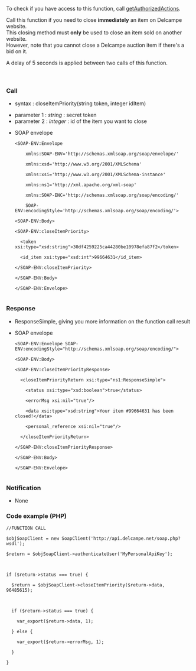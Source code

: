 To check if you have access to this function, call [getAuthorizedActions](getAuthorizedActions.md).

Call this function if you need to close **immediately** an item on Delcampe website.<br>
This closing method must <b>only</b> be used to close an item sold on another website.<br>
However, note that you cannot close a Delcampe auction item if there's a bid on it.<br>

A delay of 5 seconds is applied between two calls of this function.<br>
<br>
<br>
<h3>Call</h3>

<ul><li>syntax : closeItemPriority(string token, integer idItem)</li></ul>

<ul><li>parameter 1 : <i>string</i>  : secret token<br>
</li><li>parameter 2 : <i>integer</i> : id of the item you want to close</li></ul>

<ul><li>SOAP envelope<br>
<pre><code>&lt;SOAP-ENV:Envelope <br>
    xmlns:SOAP-ENV='http://schemas.xmlsoap.org/soap/envelope/'<br>
    xmlns:xsd='http://www.w3.org/2001/XMLSchema'<br>
    xmlns:xsi='http://www.w3.org/2001/XMLSchema-instance' <br>
    xmlns:ns1='http://xml.apache.org/xml-soap' <br>
    xmlns:SOAP-ENC='http://schemas.xmlsoap.org/soap/encoding/' <br>
    SOAP-ENV:encodingStyle='http://schemas.xmlsoap.org/soap/encoding/'&gt;<br>
&lt;SOAP-ENV:Body&gt;<br>
&lt;SOAP-ENV:closeItemPriority&gt;<br>
  &lt;token xsi:type="xsd:string"&gt;30df4259225ca44280be10978efa87f2&lt;/token&gt;<br>
  &lt;id_item xsi:type="xsd:int"&gt;99664631&lt;/id_item&gt;<br>
&lt;/SOAP-ENV:closeItemPriority&gt;<br>
&lt;/SOAP-ENV:Body&gt;<br>
&lt;/SOAP-ENV:Envelope&gt;<br>
</code></pre></li></ul>

<h3>Response</h3>
<ul><li>ResponseSimple, giving you more information on the function call result</li></ul>

<ul><li>SOAP envelope<br>
<pre><code>&lt;SOAP-ENV:Envelope SOAP-ENV:encodingStyle="http://schemas.xmlsoap.org/soap/encoding/"&gt;<br>
&lt;SOAP-ENV:Body&gt;<br>
&lt;SOAP-ENV:closeItemPriorityResponse&gt;<br>
  &lt;closeItemPriorityReturn xsi:type="ns1:ResponseSimple"&gt;<br>
    &lt;status xsi:type="xsd:boolean"&gt;true&lt;/status&gt;<br>
    &lt;errorMsg xsi:nil="true"/&gt;<br>
    &lt;data xsi:type="xsd:string"&gt;Your item #99664631 has been closed!&lt;/data&gt;<br>
    &lt;personal_reference xsi:nil="true"/&gt;<br>
  &lt;/closeItemPriorityReturn&gt;<br>
&lt;/SOAP-ENV:closeItemPriorityResponse&gt;<br>
&lt;/SOAP-ENV:Body&gt;<br>
&lt;/SOAP-ENV:Envelope&gt;<br>
</code></pre></li></ul>

<h3>Notification</h3>
<ul><li>None</li></ul>

<h3>Code example (PHP)</h3>
<pre><code>//FUNCTION CALL<br>
$objSoapClient = new SoapClient('http://api.delcampe.net/soap.php?wsdl');<br>
$return = $objSoapClient-&gt;authenticateUser('MyPersonalApiKey');<br>
<br>
if ($return-&gt;status === true) {<br>
  $return = $objSoapClient-&gt;closeItemPriority($return-&gt;data, 96485615);<br>
<br>
  if ($return-&gt;status === true) {<br>
    var_export($return-&gt;data, 1);<br>
  } else {<br>
    var_export($return-&gt;errorMsg, 1);<br>
  } <br>
}<br>
</code></pre>